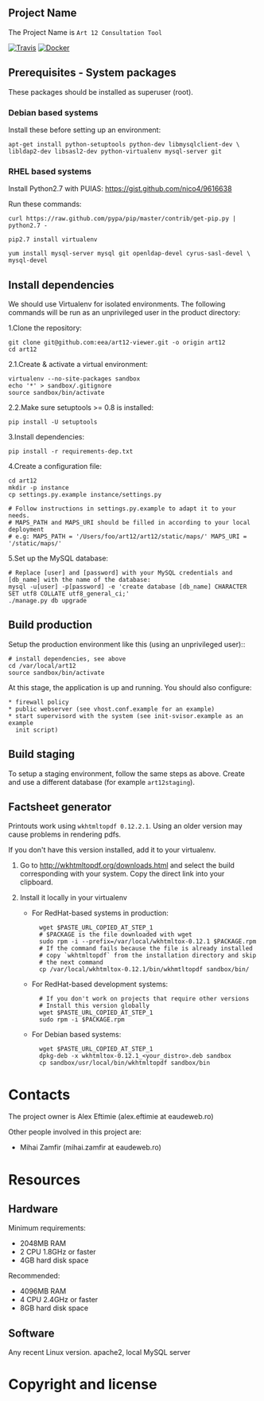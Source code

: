 Project Name
------------
The Project Name is `Art 12 Consultation Tool`

[![Travis](https://travis-ci.org/eea/art12-viewer.svg?branch=master)](https://travis-ci.org/eea/art12-viewer)
[![Docker](https://dockerbuildbadges.quelltext.eu/status.svg?organization=eeacms&repository=copernicus-insitu-db)](https://hub.docker.com/r/eeacms/art12-viewer/builds/)

Prerequisites - System packages
-------------------------------

These packages should be installed as superuser (root).

### Debian based systems ###

Install these before setting up an environment:

    apt-get install python-setuptools python-dev libmysqlclient-dev \
    libldap2-dev libsasl2-dev python-virtualenv mysql-server git

### RHEL based systems ###
Install Python2.7 with PUIAS: https://gist.github.com/nico4/9616638

Run these commands:

    curl https://raw.github.com/pypa/pip/master/contrib/get-pip.py | python2.7 -

    pip2.7 install virtualenv

    yum install mysql-server mysql git openldap-devel cyrus-sasl-devel \
    mysql-devel


Install dependencies
--------------------

We should use Virtualenv for isolated environments. The following commands will
be run as an unprivileged user in the product directory:

1.Clone the repository:


    git clone git@github.com:eea/art12-viewer.git -o origin art12
    cd art12

2.1.Create & activate a virtual environment:


    virtualenv --no-site-packages sandbox
    echo '*' > sandbox/.gitignore
    source sandbox/bin/activate

2.2.Make sure setuptools >= 0.8 is installed:

    pip install -U setuptools

3.Install dependencies:

    pip install -r requirements-dep.txt

4.Create a configuration file:

    cd art12
    mkdir -p instance
    cp settings.py.example instance/settings.py

    # Follow instructions in settings.py.example to adapt it to your needs.
    # MAPS_PATH and MAPS_URI should be filled in according to your local deployment
    # e.g: MAPS_PATH = '/Users/foo/art12/art12/static/maps/' MAPS_URI = '/static/maps/'

5.Set up the MySQL database:

    # Replace [user] and [password] with your MySQL credentials and [db_name] with the name of the database:
    mysql -u[user] -p[password] -e 'create database [db_name] CHARACTER SET utf8 COLLATE utf8_general_ci;'
    ./manage.py db upgrade


Build production
----------------

Setup the production environment like this (using an unprivileged user)::

    # install dependencies, see above
    cd /var/local/art12
    source sandbox/bin/activate

At this stage, the application is up and running. You should also configure:

    * firewall policy
    * public webserver (see vhost.conf.example for an example)
    * start supervisord with the system (see init-svisor.example as an example
      init script)


Build staging
-------------

To setup a staging environment, follow the same steps as above. Create and use
a different database (for example ``art12staging``).


Factsheet generator
-------------------

Printouts work using `wkhtmltopdf 0.12.2.1`. Using an older version may cause
problems in rendering pdfs.

If you don't have this version installed, add it to your virtualenv.

1. Go to http://wkhtmltopdf.org/downloads.html and select the build
   corresponding with your system. Copy the direct link into your clipboard.

2. Install it locally in your virtualenv

    * For RedHat-based systems in production:

            wget $PASTE_URL_COPIED_AT_STEP_1
            # $PACKAGE is the file downloaded with wget
            sudo rpm -i --prefix=/var/local/wkhtmltox-0.12.1 $PACKAGE.rpm
            # If the command fails because the file is already installed
            # copy `wkhtmltopdf` from the installation directory and skip
            # the next command
            cp /var/local/wkhtmltox-0.12.1/bin/wkhmtltopdf sandbox/bin/

    * For RedHat-based development systems:

            # If you don't work on projects that require other versions
            # Install this version globally
            wget $PASTE_URL_COPIED_AT_STEP_1
            sudo rpm -i $PACKAGE.rpm

    * For Debian based systems:

            wget $PASTE_URL_COPIED_AT_STEP_1
            dpkg-deb -x wkhtmltox-0.12.1_<your_distro>.deb sandbox
            cp sandbox/usr/local/bin/wkhtmltopdf sandbox/bin


Contacts
========


The project owner is Alex Eftimie (alex.eftimie at eaudeweb.ro)

Other people involved in this project are:

* Mihai Zamfir (mihai.zamfir at eaudeweb.ro)


Resources
=========

Hardware
--------

Minimum requirements:

 * 2048MB RAM
 * 2 CPU 1.8GHz or faster
 * 4GB hard disk space

Recommended:

 * 4096MB RAM
 * 4 CPU 2.4GHz or faster
 * 8GB hard disk space


Software
--------

Any recent Linux version.
apache2, local MySQL server


Copyright and license
=====================
